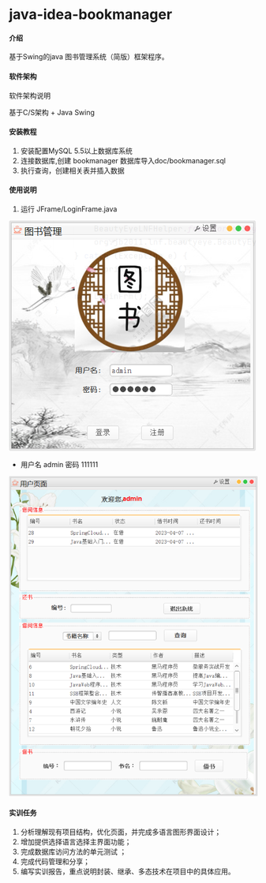 # java-idea-bookmanager

#### 介绍
基于Swing的java 图书管理系统（简版）框架程序。

#### 软件架构
软件架构说明

基于C/S架构 + Java Swing

#### 安装教程

1.  安装配置MySQL 5.5以上数据库系统    
2.  连接数据库,创建 bookmanager 数据库导入doc/bookmanager.sql    
3.  执行查询，创建相关表并插入数据  

#### 使用说明

1. 运行 JFrame/LoginFrame.java

![](./doc/img/login1.png)

- 用户名  admin 密码 111111

![](./doc/img/userframe.png)

#### 实训任务

1. 分析理解现有项目结构，优化页面，并完成多语言图形界面设计；    
2. 增加提供选择语言选择主界面功能；    
3. 完成数据库访问方法的单元测试 ； 
4. 完成代码管理和分享；
5. 编写实训报告，重点说明封装、继承、多态技术在项目中的具体应用。
